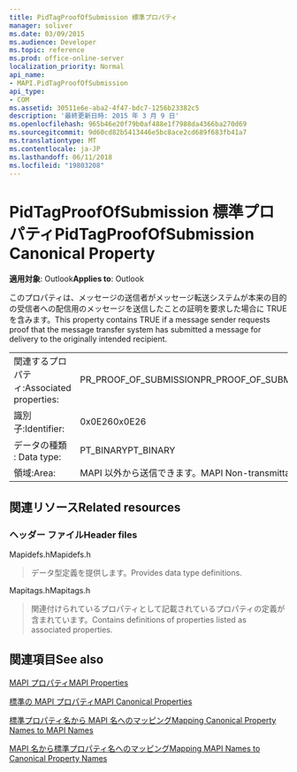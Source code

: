 ```yaml
---
title: PidTagProofOfSubmission 標準プロパティ
manager: soliver
ms.date: 03/09/2015
ms.audience: Developer
ms.topic: reference
ms.prod: office-online-server
localization_priority: Normal
api_name:
- MAPI.PidTagProofOfSubmission
api_type:
- COM
ms.assetid: 30511e6e-aba2-4f47-bdc7-1256b23382c5
description: '最終更新日時: 2015 年 3 月 9 日'
ms.openlocfilehash: 965b46e20f79b0af488e1f7988da4366ba270d69
ms.sourcegitcommit: 9d60cd82b5413446e5bc8ace2cd689f683fb41a7
ms.translationtype: MT
ms.contentlocale: ja-JP
ms.lasthandoff: 06/11/2018
ms.locfileid: "19803208"
---
```

# <a name="pidtagproofofsubmission-canonical-property"></a><span data-ttu-id="79d7f-103">PidTagProofOfSubmission 標準プロパティ</span><span class="sxs-lookup"><span data-stu-id="79d7f-103">PidTagProofOfSubmission Canonical Property</span></span>

  
  
<span data-ttu-id="79d7f-104">**適用対象**: Outlook</span><span class="sxs-lookup"><span data-stu-id="79d7f-104">**Applies to**: Outlook</span></span> 
  
<span data-ttu-id="79d7f-105">このプロパティは、メッセージの送信者がメッセージ転送システムが本来の目的の受信者への配信用のメッセージを送信したことの証明を要求した場合に TRUE を含みます。</span><span class="sxs-lookup"><span data-stu-id="79d7f-105">This property contains TRUE if a message sender requests proof that the message transfer system has submitted a message for delivery to the originally intended recipient.</span></span>
  
|||
|:-----|:-----|
|<span data-ttu-id="79d7f-106">関連するプロパティ:</span><span class="sxs-lookup"><span data-stu-id="79d7f-106">Associated properties:</span></span>  <br/> |<span data-ttu-id="79d7f-107">PR_PROOF_OF_SUBMISSION</span><span class="sxs-lookup"><span data-stu-id="79d7f-107">PR_PROOF_OF_SUBMISSION</span></span>  <br/> |
|<span data-ttu-id="79d7f-108">識別子:</span><span class="sxs-lookup"><span data-stu-id="79d7f-108">Identifier:</span></span>  <br/> |<span data-ttu-id="79d7f-109">0x0E26</span><span class="sxs-lookup"><span data-stu-id="79d7f-109">0x0E26</span></span>  <br/> |
|<span data-ttu-id="79d7f-110">データの種類 : </span><span class="sxs-lookup"><span data-stu-id="79d7f-110">Data type:</span></span>  <br/> |<span data-ttu-id="79d7f-111">PT_BINARY</span><span class="sxs-lookup"><span data-stu-id="79d7f-111">PT_BINARY</span></span>  <br/> |
|<span data-ttu-id="79d7f-112">領域:</span><span class="sxs-lookup"><span data-stu-id="79d7f-112">Area:</span></span>  <br/> |<span data-ttu-id="79d7f-113">MAPI 以外から送信できます。</span><span class="sxs-lookup"><span data-stu-id="79d7f-113">MAPI Non-transmittable</span></span>  <br/> |
   
## <a name="related-resources"></a><span data-ttu-id="79d7f-114">関連リソース</span><span class="sxs-lookup"><span data-stu-id="79d7f-114">Related resources</span></span>

### <a name="header-files"></a><span data-ttu-id="79d7f-115">ヘッダー ファイル</span><span class="sxs-lookup"><span data-stu-id="79d7f-115">Header files</span></span>

<span data-ttu-id="79d7f-116">Mapidefs.h</span><span class="sxs-lookup"><span data-stu-id="79d7f-116">Mapidefs.h</span></span>
  
> <span data-ttu-id="79d7f-117">データ型定義を提供します。</span><span class="sxs-lookup"><span data-stu-id="79d7f-117">Provides data type definitions.</span></span>
    
<span data-ttu-id="79d7f-118">Mapitags.h</span><span class="sxs-lookup"><span data-stu-id="79d7f-118">Mapitags.h</span></span>
  
> <span data-ttu-id="79d7f-119">関連付けられているプロパティとして記載されているプロパティの定義が含まれています。</span><span class="sxs-lookup"><span data-stu-id="79d7f-119">Contains definitions of properties listed as associated properties.</span></span>
    
## <a name="see-also"></a><span data-ttu-id="79d7f-120">関連項目</span><span class="sxs-lookup"><span data-stu-id="79d7f-120">See also</span></span>



[<span data-ttu-id="79d7f-121">MAPI プロパティ</span><span class="sxs-lookup"><span data-stu-id="79d7f-121">MAPI Properties</span></span>](mapi-properties.md)
  
[<span data-ttu-id="79d7f-122">標準の MAPI プロパティ</span><span class="sxs-lookup"><span data-stu-id="79d7f-122">MAPI Canonical Properties</span></span>](mapi-canonical-properties.md)
  
[<span data-ttu-id="79d7f-123">標準プロパティ名から MAPI 名へのマッピング</span><span class="sxs-lookup"><span data-stu-id="79d7f-123">Mapping Canonical Property Names to MAPI Names</span></span>](mapping-canonical-property-names-to-mapi-names.md)
  
[<span data-ttu-id="79d7f-124">MAPI 名から標準プロパティ名へのマッピング</span><span class="sxs-lookup"><span data-stu-id="79d7f-124">Mapping MAPI Names to Canonical Property Names</span></span>](mapping-mapi-names-to-canonical-property-names.md)

